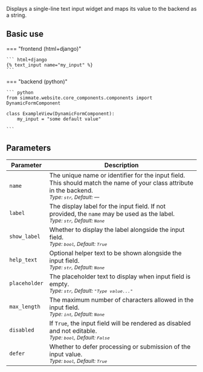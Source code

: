 
Displays a single-line text input widget and maps its value to the backend as a string.

## Basic use

=== "frontend (html+django)"

    ``` html+django
    {% text_input name="my_input" %}
    ```

=== "backend (python)"

    ``` python
    from simmate.website.core_components.components import DynamicFormComponent

    class ExampleView(DynamicFormComponent):
        my_input = "some default value"
 
    ```

## Parameters

| Parameter     | Description                                                                                                                                                       |
| ------------- | ----------------------------------------------------------------------------------------------------------------------------------------------------------------- |
| `name`        | The unique name or identifier for the input field. This should match the name of your class attribute in the backend.<br><small>*Type: `str`, Default: —*</small> |
| `label`       | The display label for the input field. If not provided, the `name` may be used as the label.<br><small>*Type: `str`, Default: `None`*</small>                     |
| `show_label`  | Whether to display the label alongside the input field.<br><small>*Type: `bool`, Default: `True`*</small>                                                         |
| `help_text`   | Optional helper text to be shown alongside the input field.<br><small>*Type: `str`, Default: `None`*</small>                                                      |
| `placeholder` | The placeholder text to display when input field is empty.<br><small>*Type: `str`, Default: `"Type value..."`*</small>                                            |
| `max_length`  | The maximum number of characters allowed in the input field.<br><small>*Type: `int`, Default: `None`*</small>                                                     |
| `disabled`    | If `True`, the input field will be rendered as disabled and not editable.<br><small>*Type: `bool`, Default: `False`*</small>                                      |
| `defer`       | Whether to defer processing or submission of the input value.<br><small>*Type: `bool`, Default: `True`*</small>                                                   |
